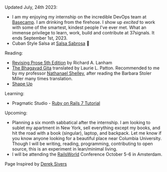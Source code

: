 Updated July, 24th 2023:

- I am my enjoying my internship on the incredible DevOps team at [Basecamp](https://basecamp.com/). I am drinking from the firehose. I show up *excited* to work with some of the smartest, kindest people I've ever met. What an immense privilege to learn, work, build and contribute at 37signals.  It ends September 1st, 2023. 
- Cuban Style Salsa at [Salsa Sabrosa](https://salsasabrosaschool.com/cuban_salsa_nyc_community/) 💃 

Reading:
- [Revising Prose 5th Edition](https://www.google.com/search?q=revising+prose&oq=revising+prose&aqs=chrome.0.0i355i512j46i512j0i512j0i22i30l4j69i60.3401j1j7&sourceid=chrome&ie=UTF-8&si=ACFMAn_fyoqvdetnK4PTDdeMVBxO0yvdPqpxo5qdQvMGCperIxQYwbw6LnHuog83cSioZqe9MaBlBb84_rbsGZZhz06XkjRaXxZSmwgvNisegHACbsBdTrg%3D&ictx=1&ved=2ahUKEwijs5XNjaWAAxUKpIkEHd9HBqAQ_coHegQISBAD) by Richard A. Lanham
- [The Bhagavad Gita](https://www.amazon.com/Bhagavad-Gita-Penguin-Classics-ebook/dp/B00J2IBRNU/) translated by Laurie L. Patton. Recommended to me by my professor [Nathanael Shelley](https://barnard.edu/profiles/nathanael-shelley), after reading the Barbara Stoler Miller many times translation. 
- [Shape Up](https://basecamp.com/shapeup)

Learning:
- Pragmatic Studio - [Ruby on Rails 7 Tutorial](https://pragmaticstudio.com/courses/rails)

Upcoming: 
- Planning a six month sabbatical after the internship. I am looking to sublet my apartment in New York, sell everything except my books, and hit the road with a book (singular), laptop, and backpack. Let me know if you know anyone looking for a beautiful place near Columbia University. Though I will be writing, reading, programming, contributing to open source, this is an experiment in lean/minimal living. 
- I will be attending the [RailsWorld](https://rubyonrails.org/world) Conference October 5-6 in Amsterdam. 

Page Inspired by [Derek Sivers](https://sive.rs/)
